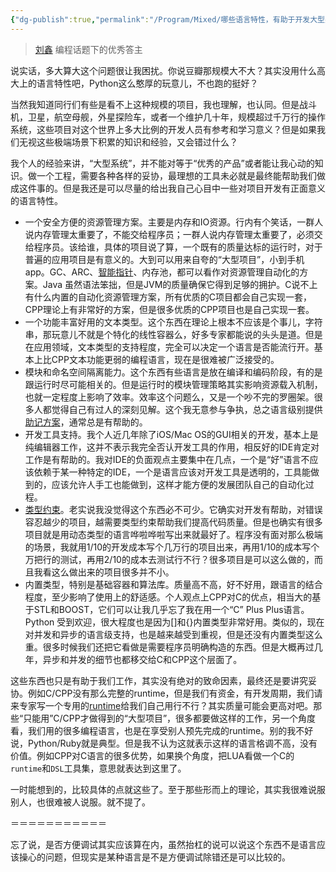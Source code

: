 ```yaml
---
{"dg-publish":true,"permalink":"/Program/Mixed/哪些语言特性，有助于开发大型系统/","noteIcon":""}
---
```



> [刘鑫](https://www.zhihu.com/people/marsliu)
> 编程话题下的优秀答主





说实话，多大算大这个问题很让我困扰。你说豆瓣那规模大不大？其实没用什么高大上的语言特性吧，Python这么憨厚的玩意儿，不也跑的挺好？

当然我知道同行们有些是看不上这种规模的项目，我也理解，也认同。但是战斗机，卫星，航空母舰，外星探险车，或者一个维护几十年，规模超过千万行的操作系统，这些项目对这个世界上多大比例的开发人员有参考和学习意义？但是如果我们无视这些极端场景下积累的知识和经验，又会错过什么？

我个人的经验来讲，“大型系统”，并不能对等于“优秀的产品”或者能让我心动的知识。做一个工程，需要各种各样的妥协，最理想的工具未必就是最终能帮助我们做成这件事的。但是我还是可以尽量的给出我自己心目中一些对项目开发有正面意义的语言特性。

*   一个安全方便的资源管理方案。主要是内存和IO资源。行内有个笑话，一群人说内存管理太重要了，不能交给程序员；一群人说内存管理太重要了，必须交给程序员。该给谁，具体的项目说了算，一个既有的质量达标的运行时，对于普遍的应用项目是有意义的。大到可以用来自夸的“大型项目”，小到手机app。GC、ARC、[智能指针](https://www.zhihu.com/search?q=%E6%99%BA%E8%83%BD%E6%8C%87%E9%92%88&search_source=Entity&hybrid_search_source=Entity&hybrid_search_extra=%7B%22sourceType%22%3A%22answer%22%2C%22sourceId%22%3A19415526%7D)、内存池，都可以看作对资源管理自动化的方案。Java 虽然语法笨拙，但是JVM的质量确保它得到足够的拥护。C说不上有什么内置的自动化资源管理方案，所有优质的C项目都会自己实现一套，CPP理论上有非常好的方案，但是很多优质的CPP项目也是自己实现一套。
*   一个功能丰富好用的文本类型。这个东西在理论上根本不应该是个事儿，字符串，那玩意儿不就是个特化的线性容器么，好多专家都能说的头头是道。但是在应用领域，文本类型的支持程度，完全可以决定一个语言是否能流行开。基本上比CPP文本功能更弱的编程语言，现在是很难被广泛接受的。
*   模块和命名空间隔离能力。这个东西有些语言是放在编译和编码阶段，有的是跟运行时尽可能相关的。但是运行时的模块管理策略其实影响资源载入机制，也就一定程度上影响了效率。效率这个问题么，又是一个吵不完的罗圈架。很多人都觉得自己有过人的深刻见解。这个我无意参与争执，总之语言级别提供[助记方案](https://www.zhihu.com/search?q=%E5%8A%A9%E8%AE%B0%E6%96%B9%E6%A1%88&search_source=Entity&hybrid_search_source=Entity&hybrid_search_extra=%7B%22sourceType%22%3A%22answer%22%2C%22sourceId%22%3A19415526%7D)，通常总是有帮助的。
*   开发工具支持。我个人近几年除了iOS/Mac OS的GUI相关的开发，基本上是纯编辑器工作，这并不表示我完全否认开发工具的作用，相反好的IDE肯定对工作是有帮助的。我对IDE的负面观点主要集中在几点，一个是“好”语言不应该依赖于某一种特定的IDE，一个是语言应该对开发工具是透明的，工具能做到的，应该允许人手工也能做到，这样才能方便的发展团队自己的自动化过程。
*   [类型约束](https://www.zhihu.com/search?q=%E7%B1%BB%E5%9E%8B%E7%BA%A6%E6%9D%9F&search_source=Entity&hybrid_search_source=Entity&hybrid_search_extra=%7B%22sourceType%22%3A%22answer%22%2C%22sourceId%22%3A19415526%7D)。老实说我没觉得这个东西必不可少。它确实对开发有帮助，对错误容忍越少的项目，越需要类型约束帮助我们提高代码质量。但是也确实有很多项目就是用动态类型的语言哗啦哗啦写出来就最好了。程序没有面对那么极端的场景，我就用1/10的开发成本写个几万行的项目出来，再用1/10的成本写个万把行的测试，再用2/10的成本去测试行不行？很多项目是可以这么做的，而且我看这么做出来的项目很多并不小。
*   内置类型，特别是基础容器和算法库。质量高不高，好不好用，跟语言的结合程度，至少影响了使用上的舒适感。个人观点上CPP对C的优点，相当大的基于STL和BOOST，它们可以让我几乎忘了我在用一个“C” Plus Plus语言。Python 受到欢迎，很大程度也是因为\[\]和{}内置类型非常好用。类似的，现在对并发和异步的语言级支持，也是越来越受到重视，但是还没有内置类型这么重。很多时候我们还把它看做是需要程序员明确构造的东西。但是大概再过几年，异步和并发的细节也都移交给C和CPP这个层面了。

这些东西也只是有助于我们工作，其实没有绝对的致命因素，最终还是要讲究妥协。例如C/CPP没有那么完整的runtime，但是我们有资金，有开发周期，我们请来专家写一个专用的[runtime](https://www.zhihu.com/search?q=runtime&search_source=Entity&hybrid_search_source=Entity&hybrid_search_extra=%7B%22sourceType%22%3A%22answer%22%2C%22sourceId%22%3A19415526%7D)给我们自己用行不行？其实质量可能会更高对吧。那些“只能用”C/CPP才做得到的“大型项目”，很多都要做这样的工作，另一个角度看，我们用的很多编程语言，也是在享受别人预先完成的runtime。别的我不好说，Python/Ruby就是典型。但是我不认为这就表示这样的语言格调不高，没有价值。例如CPP对C语言的很多优势，如果换个角度，把LUA看做一个C的`runtime`和`DSL`工具集，意思就表达到这里了。

一时能想到的，比较具体的点就这些了。至于那些形而上的理论，其实我很难说服别人，也很难被人说服。就不提了。

＝＝＝＝＝＝＝＝＝＝＝

忘了说，是否方便调试其实应该算在内，虽然抬杠的说可以说这个东西不是语言应该操心的问题，但现实是某种语言是不是方便调试除错还是可以比较的。
